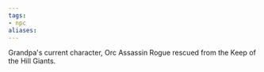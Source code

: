 ```yaml
---
tags: 
- npc
aliases:
---
```


Grandpa's current character, Orc Assassin Rogue rescued from the Keep of the Hill Giants. 